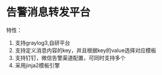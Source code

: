 # 告警消息转发平台
特性：
1. 支持graylog3,自研平台
2. 支持定义消息内容的key，并且根据key的value选择对应模板
3. 支持钉钉，微信告警渠道配置，可同时支持多个
4. 采用jinja2模板引擎
